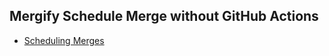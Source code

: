 ## Mergify Schedule Merge without GitHub Actions

- [Scheduling Merges](https://docs.mergify.com/workflow/schedule-merge/)

